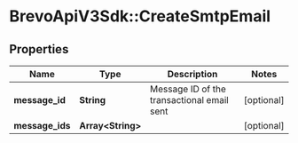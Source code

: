 # BrevoApiV3Sdk::CreateSmtpEmail

## Properties
Name | Type | Description | Notes
------------ | ------------- | ------------- | -------------
**message_id** | **String** | Message ID of the transactional email sent | [optional] 
**message_ids** | **Array&lt;String&gt;** |  | [optional] 


